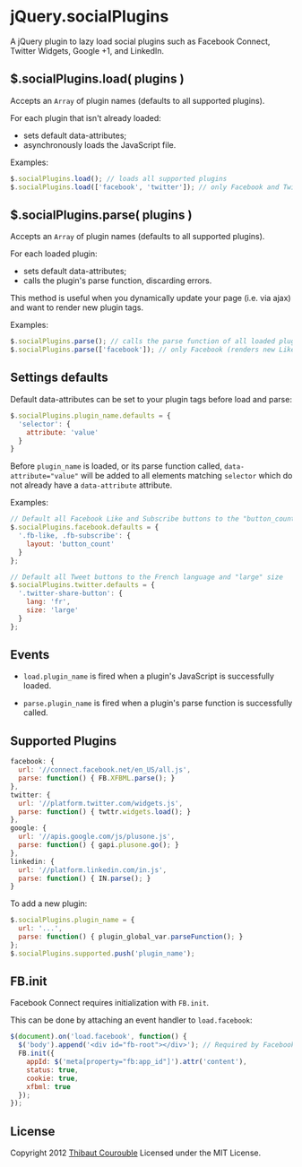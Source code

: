 # jQuery.socialPlugins

A jQuery plugin to lazy load social plugins such as Facebook Connect, Twitter Widgets, Google +1, and LinkedIn.

## $.socialPlugins.load( plugins )

Accepts an `Array` of plugin names (defaults to all supported plugins).

For each plugin that isn't already loaded:

* sets default data-attributes;
* asynchronously loads the JavaScript file.

Examples:

```javascript
$.socialPlugins.load(); // loads all supported plugins
$.socialPlugins.load(['facebook', 'twitter']); // only Facebook and Twitter
```

## $.socialPlugins.parse( plugins )

Accepts an `Array` of plugin names (defaults to all supported plugins).

For each loaded plugin:

* sets default data-attributes;
* calls the plugin's parse function, discarding errors.

This method is useful when you dynamically update your page (i.e. via ajax) and want to render new plugin tags.

Examples:

```javascript
$.socialPlugins.parse(); // calls the parse function of all loaded plugins
$.socialPlugins.parse(['facebook']); // only Facebook (renders new Like buttons, etc.)
```

## Settings defaults

Default data-attributes can be set to your plugin tags before load and parse:

```javascript
$.socialPlugins.plugin_name.defaults = {
  'selector': {
    attribute: 'value'
  }
}
```

Before `plugin_name` is loaded, or its parse function called, `data-attribute="value"` will be added to all elements matching `selector` which do not already have a `data-attribute` attribute.

Examples:

```javascript
// Default all Facebook Like and Subscribe buttons to the "button_count" layout
$.socialPlugins.facebook.defaults = {
  '.fb-like, .fb-subscribe': {
    layout: 'button_count'
  }
};

// Default all Tweet buttons to the French language and "large" size
$.socialPlugins.twitter.defaults = {
  '.twitter-share-button': {
    lang: 'fr',
    size: 'large'
  }
};
```

## Events

* `load.plugin_name` is fired when a plugin's JavaScript is successfully loaded.

* `parse.plugin_name` is fired when a plugin's parse function is successfully called.

## Supported Plugins

```javascript
facebook: {
  url: '//connect.facebook.net/en_US/all.js',
  parse: function() { FB.XFBML.parse(); }
},
twitter: {
  url: '//platform.twitter.com/widgets.js',
  parse: function() { twttr.widgets.load(); }
},
google: {
  url: '//apis.google.com/js/plusone.js',
  parse: function() { gapi.plusone.go(); }
},
linkedin: {
  url: '//platform.linkedin.com/in.js',
  parse: function() { IN.parse(); }
}
```

To add a new plugin:

```javascript
$.socialPlugins.plugin_name = {
  url: '...',
  parse: function() { plugin_global_var.parseFunction(); }
};
$.socialPlugins.supported.push('plugin_name');
```

## FB.init

Facebook Connect requires initialization with `FB.init`.

This can be done by attaching an event handler to `load.facebook`:

```javascript
$(document).on('load.facebook', function() {
  $('body').append('<div id="fb-root"></div>'); // Required by Facebook Connect
  FB.init({
    appId: $('meta[property="fb:app_id"]').attr('content'),
    status: true,
    cookie: true,
    xfbml: true
  });
});
```

## License

Copyright 2012 [Thibaut Courouble](http://thibaut.me)
Licensed under the MIT License.